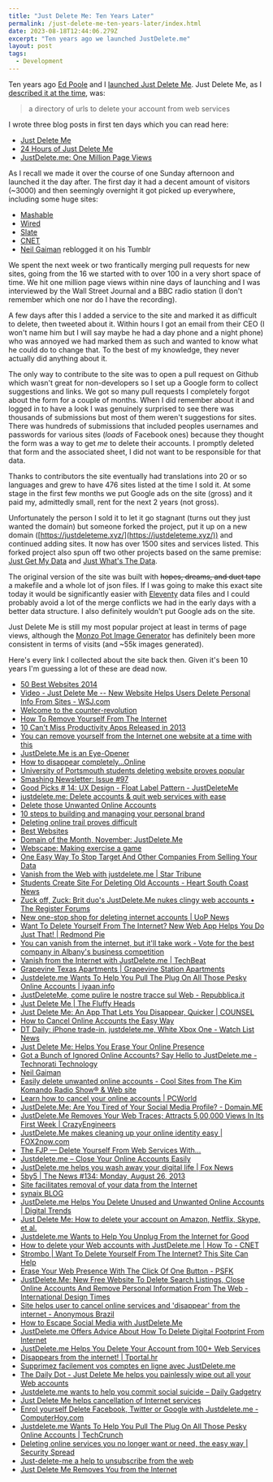 ```yaml
---
title: "Just Delete Me: Ten Years Later"
permalink: /just-delete-me-ten-years-later/index.html
date: 2023-08-18T12:44:06.279Z
excerpt: "Ten years ago we launched JustDelete.me"
layout: post
tags:
  - Development
---
```


Ten years ago [Ed Poole](https://www.edpoole.me/) and I [launched Just Delete Me](https://hellsite.rknight.me/369368988762906626/). Just Delete Me, as I [described it at the time](https://rknight.me/just-delete-me/), was:

> a directory of urls to delete your account from web services

I wrote three blog posts in first ten days which you can read here:

- [Just Delete Me](https://rknight.me/just-delete-me/)
- [24 Hours of Just Delete Me](https://rknight.me/24-hours-of-just-delete-me/)
- [JustDelete.me: One Million Page Views](https://rknight.me/just-delete-me-one-million-page-views/)

As I recall we made it over the course of one Sunday afternoon and launched it the day after. The first day it had a decent amount of visitors (~3000) and then seemingly overnight it got picked up everywhere, including some huge sites:

- [Mashable](https://mashable.com/archive/justdelete-me)
- [Wired](https://www.wired.com/2013/08/just-delete-me/)
- [Slate](https://slate.com/technology/2013/08/just-delete-me-how-to-delete-your-account-on-amazon-netflix-skype-et-al.html)
- [CNET](https://www.cnet.com/culture/how-to-delete-your-web-accounts-with-justdelete-me/)
- [Neil Gaiman](https://neil-gaiman.tumblr.com/post/59537088319/futurejournalismproject-delete-yourself-from) reblogged it on his Tumblr

We spent the next week or two frantically merging pull requests for new sites, going from the 16 we started with to over 100 in a very short space of time. We hit one million page views within nine days of launching and I was interviewed by the Wall Street Journal and a BBC radio station (I don't remember which one nor do I have the recording). 

A few days after this I added a service to the site and marked it as difficult to delete, then tweeted about it. Within hours I got an email from their CEO (I won't name him but I will say maybe he had a day phone and a night phone) who was annoyed we had marked them as such and wanted to know what he could do to change that. To the best of my knowledge, they never actually did anything about it.

The only way to contribute to the site was to open a pull request on Github which wasn't great for non-developers so I set up a Google form to collect suggestions and links. We got so many pull requests I completely forgot about the form for a couple of months. When I did remember about it and logged in to have a look I was genuinely surprised to see there was thousands of submissions but most of them weren't suggestions for sites. There was hundreds of submissions that included peoples usernames and passwords for various sites (_loads_ of Facebook ones) because they thought the form was a way to get _me_ to delete their accounts. I promptly deleted that form and the associated sheet, I did not want to be responsible for that data.

Thanks to contributors the site eventually had translations into 20 or so languages and grew to have 476 sites listed at the time I sold it. At some stage in the first few months we put Google ads on the site (gross) and it paid my, admittedly small, rent for the next 2 years (not gross). 

Unfortunately the person I sold it to let it go stagnant (turns out they just wanted the domain) but someone forked the project, put it up on a new domain ([https://justdeleteme.xyz/](https://justdeleteme.xyz/)) and continued adding sites. It now has over 1500 sites and services listed. This forked project also spun off two other projects based on the same premise: [Just Get My Data](https://justgetmydata.com) and [Just What's The Data](https://justwhatsthedata.github.io/). 

The original version of the site was built with ~~hopes, dreams, and duct tape~~ a makefile and a whole lot of json files. If I was going to make this exact site today it would be significantly easier with [Eleventy](https://www.11ty.dev/) data files and I could probably avoid a lot of the merge conflicts we had in the early days with a better data structure. I also definitely wouldn't put Google ads on the site.

Just Delete Me is still my most popular project at least in terms of page views, although the [Monzo Pot Image Generator](https://potimages.rknight.me/) has definitely been more consistent in terms of visits (and ~55k images generated).

Here's every link I collected about the site back then. Given it's been 10 years I'm guessing a lot of these are dead now.

- [50 Best Websites 2014](http://time.com/3054279/50-best-websites-2014/)
- [Video - Just Delete Me -- New Website Helps Users Delete Personal Info From Sites - WSJ.com](http://live.wsj.com/video/tired-of-being-on-facebook-just-delete-me/39305F59-6E77-4BC8-B3F3-5DDE9D69347A.html#!39305F59-6E77-4BC8-B3F3-5DDE9D69347A)
- [Welcome to the counter-revolution](http://www.theage.com.au/digital-life/consumer-security/welcome-to-the-counterrevolution-20140308-34e1v.html)
- [How To Remove Yourself From The Internet](http://readwrite.com/2014/02/05/how-to-remove-yourself-from-the-internet#awesm=~ov27CdupU0RRa3)
- [10 Can't Miss Productivity Apps Released in 2013](https://zapier.com/blog/productivity-apps-2013/)
- [You can remove yourself from the Internet one website at a time with this](http://bgr.com/2013/12/17/remove-internet-accounts-just-delete-me/)
- [JustDelete.Me is an Eye-Opener](http://www.intego.com/mac-security-blog/justdelete-me-is-an-eye-opener/)
- [How to disappear completely…Online](http://www.ebuyer.com/blog/2013/12/how-to-disappear-completely-online/)
- [University of Portsmouth students deleting website proves popular](http://www.portsmouth.co.uk/news/education/university-of-portsmouth-students-deleting-website-proves-popular-1-5491597)
- [Smashing Newsletter: Issue #97](http://www.smashingmagazine.com/smashing-newsletter-issue-97/)
- [Good Picks # 14: UX Design - Float Label Pattern - JustDeleteMe](http://www.onemorethingstudio.com/blog/2013/11/18/bonnes-pioches-14-ux-float-label-pattern-justdeleteme/)
- [justdelete.me: Delete accounts & quit web services with ease](http://www.jamrelian.com/justdelete-me-delete-accounts/)
- [Delete those Unwanted Online Accounts](http://www.davescomputertips.com/delete-those-unwanted-online-accounts/)
- [10 steps to building and managing your personal brand](http://www.prdaily.com/Main/Articles/15573.aspx)
- [Deleting online trail proves difficult](http://www.clickorlando.com/news/deleting-online-trail-proves-difficult/-/1637132/22979182/-/cvnolwz/-/index.html)
- [Best Websites](http://www.makeuseof.com/pages/best-websites)
- [Domain of the Month, November: JustDelete.Me](http://www.hover.com/blog/domain-of-the-month-november-justdelete-me/)
- [Webscape: Making exercise a game](http://www.bbc.co.uk/news/technology-24463390)
- [One Easy Way To Stop Target And Other Companies From Selling Your Data](http://www.forbes.com/sites/adamtanner/2013/10/02/one-easy-way-to-stop-target-and-other-companies-from-selling-your-data/)
- [Vanish from the Web with justdelete.me | Star Tribune](http://www.startribune.com/lifestyle/225069852.html)
- [Students Create Site For Deleting Old Accounts - Heart South Coast News](http://www.heart.co.uk/southcoast/news/local/students-create-site-deleting-old-accounts/)
- [Zuck off, Zuck: Brit duo's JustDelete.Me nukes clingy web accounts • The Register Forums](http://forums.theregister.co.uk/forum/1/2013/09/13/students_embark_on_mission_to_delete_you_from_the_internet/)
- [New one-stop shop for deleting internet accounts | UoP News](http://www.port.ac.uk/uopnews/2013/09/11/new-one-stop-shop-for-deleting-internet-accounts/)
- [Want To Delete Yourself From The Internet? New Web App Helps You Do Just That! | Redmond Pie](http://www.redmondpie.com/want-to-delete-yourself-from-the-internet-new-web-app-helps-you-do-just-that/)
- [You can vanish from the internet, but it'll take work - Vote for the best company in Albany's business competition](http://www.bizjournals.com/albany/blog/socialmadness/2013/08/how-to-disappear-from-the-internet.html)
- [Vanish from the Internet with JustDelete.me | TechBeat](http://techbeat.com/2013/09/vanish-from-the-internet-with-justdelete-me/)
- [Grapevine Texas Apartments | Grapevine Station Apartments](http://apartments.naproperties.com/texas/grapevine/grapevine-station-apartments/news?__rmid=erase_yourself_from_the_intern-239860063.html&xrs=RebelMouse_tw)
- [Justdelete.me Wants To Help You Pull The Plug On All Those Pesky Online Accounts | iyaan.info](http://iyaan.info/justdelete-me-wants-to-help-you-pull-the-plug-on-all-those-pesky-online-accounts/)
- [JustDeleteMe, come pulire le nostre tracce sul Web - Repubblica.it](http://www.repubblica.it/tecnologia/2013/08/29/news/pulire_tracce_web-65493280/?ref=fbpr)
- [Just Delete Me | The Fluffy Heads](http://thefluffyheads.com/techie-tony/just-delete-me)
- [Just Delete Me: An App That Lets You Disappear, Quicker | COUNSEL](http://www.lowecounsel.com/blog/2013/08/just-delete-me-app-lets-you-disappear-quicker)
- [How to Cancel Online Accounts the Easy Way](http://www.techsupportalert.com/content/how-cancel-online-accounts-easy-way.htm)
- [DT Daily: iPhone trade-in, justdelete.me, White Xbox One - Watch List News](http://www.watchlistnews.com/2013/08/26/dt-daily-iphone-trade-in-justdelete-me-white-xbox-one/)
- [Just Delete Me: Helps You Erase Your Online Presence](http://www.bitrebels.com/technology/just-delete-me-service-directory/)
- [Got a Bunch of Ignored Online Accounts? Say Hello to JustDelete.me - Technorati Technology](http://technorati.com/technology/article/got-a-bunch-of-ignored-online/)
- [Neil Gaiman](http://neil-gaiman.tumblr.com/post/59537088319/futurejournalismproject-delete-yourself-from)
- [Easily delete unwanted online accounts - Cool Sites from The Kim Komando Radio Show® & Web site](http://www.komando.com/coolsites/index.aspx?id=15113)
- [Learn how to cancel your online accounts | PCWorld](http://www.pcworld.com/article/2047632/learn-how-to-cancel-your-online-accounts.html)
- [JustDelete.Me: Are You Tired of Your Social Media Profile? - Domain.ME](http://domain.me/justdelete-me/)
- [JustDelete.Me Removes Your Web Traces; Attracts 5,00,000 Views In Its First Week | CrazyEngineers](http://www.crazyengineers.com/threads/justdelete-me-removes-your-web-traces-attracts-5-00-000-views-in-its-first-week.70308/)
- [JustDelete.Me makes cleaning up your online identity easy | FOX2now.com](http://fox2now.com/2013/08/28/justdelete-me-makes-cleaning-up-your-online-identity-easy/)
- [The FJP — Delete Yourself From Web Services With...](http://tumblr.thefjp.org/post/59394819304/delete-yourself-from-web-services-with-justdelete-me)
- [Justdelete.me – Close Your Online Accounts Easily](http://www.wonderoftech.com/justdelete-me-close-your-online-accounts-easily/)
- [JustDelete.me helps you wash away your digital life | Fox News](http://www.foxnews.com/tech/2013/08/27/justdeleteme-helps-wash-away-your-digital-life/)
- [5by5 | The News #134: Monday, August 26, 2013](http://5by5.tv/news/134)
- [Site facilitates removal of your data from the Internet](http://www.redbull.com.br/cs/Satellite/pt_BR/Article/Site-facilita-retirada-dos-seus-dados-da-Internet-021243357182040)
- [synaix BLOG](http://blog.synaix.de/2013/08/justdelete-me-das-loeschregister-im-internet-hilft-uns-beim-aufraeumen-unserer-accounts/)
- [JustDelete.me Helps You Delete Unused and Unwanted Online Accounts | Digital Trends](http://www.digitaltrends.com/web/justdelete-me-helps-delete-unused-online-accounts/)
- [Just Delete Me: How to delete your account on Amazon, Netflix, Skype, et al.](http://www.slate.com/blogs/future_tense/2013/08/26/just_delete_me_how_to_delete_your_account_on_amazon_netflix_skype_et_al.html)
- [Justdelete.me Wants to Help You Unplug From the Internet for Good](http://dashburst.com/just-delete-me/)
- [How to delete your Web accounts with JustDelete.me | How To - CNET](http://howto.cnet.com/8301-11310_39-57600044-285/how-to-delete-your-web-accounts-with-justdelete.me/)
- [Strombo | Want To Delete Yourself From The Internet? This Site Can Help](http://www.cbc.ca/strombo/technology-1/want-to-delete-yourself-from-the-internet-this-site-can-help.html)
- [Erase Your Web Presence With The Click Of One Button - PSFK](http://www.psfk.com/2013/08/erase-web-presence.html)
- [JustDelete.Me: New Free Website To Delete Search Listings, Close Online Accounts And Remove Personal Information From The Web - International Design Times](http://www.idesigntimes.com/articles/7347/20130826/just-delete-me-new-free-website-search-close-account.htm)
- [Site helps user to cancel online services and 'disappear' from the internet - Anonymous Brazil](http://www.anonymousbrasil.com/tecnologia/site-ajuda-usuario-cancelar-servicos-online-desaparecer-internet/)
- [How to Escape Social Media with JustDelete.Me](http://blogs.phoenixnewtimes.com/jackalope/2013/08/justdeleteme_social_media_delete_facebook_off_the_grid.php)
- [JustDelete.me Offers Advice About How To Delete Digital Footprint From Internet](http://www.opposingviews.com/i/technology/justdeleteme-offers-advice-about-how-delete-digital-footprint-internet#)
- [JustDelete.me Helps You Delete Your Account from 100+ Web Services](http://everything-pr.com/justdelete-me/245353/#.UhtuCGSDQ18)
- [Disappears from the internet! | Tportal.hr](http://www.tportal.hr/scitech/tehno/282123/Nestanite-s-interneta.html)
- [Supprimez facilement vos comptes en ligne avec JustDelete.me](http://www.gizmodo.fr/2013/08/26/supprimez-comptes-ligne-justdelete-me.html)
- [The Daily Dot - Just Delete Me helps you painlessly wipe out all your Web accounts](http://www.dailydot.com/lifestyle/just-delete-me-web-accounts/)
- [Justdelete.me wants to help you commit social suicide – Daily Gadgetry](http://dailygadgetry.com/justdelete-me-wants-to-help-you-commit-social-suicide/1629)
- [Just Delete Me helps cancellation of Internet services](http://stadt-bremerhaven.de/just-delete-me-hilft-bei-der-abmeldung-von-internet-diensten/)
- [Enrol yourself Delete Facebook, Twitter or Google with Justdelete.me - ComputerHoy.com](http://computerhoy.com/noticias/internet/borrate-facebook-twitter-google-justdeleteme-5893)
- [Justdelete.me Wants To Help You Pull The Plug On All Those Pesky Online Accounts | TechCrunch](http://techcrunch.com/2013/08/23/justdelete-me-wants-to-help-you-pull-the-plug-on-all-those-pesky-online-accounts/)
- [Deleting online services you no longer want or need, the easy way | Security Spread](http://securityspread.com/2013/08/24/deleting-online-services-longer-need-easy/)
- [Just-delete-me a help to unsubscribe from the web](http://www.mondoinformazione.com/notizie-estero/cancellarsi-dal-web-just-delete-me/113651/)
- [Just Delete Me Removes You from the Internet](http://news.softpedia.com/news/Just-Delete-Me-Removes-You-from-the-Internet-377984.shtml)